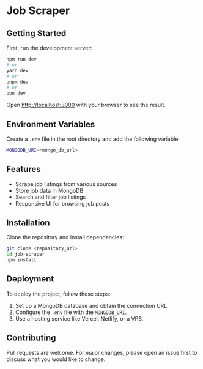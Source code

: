 # Job Scraper

## Getting Started

First, run the development server:

```bash
npm run dev
# or
yarn dev
# or
pnpm dev
# or
bun dev
```

Open [http://localhost:3000](http://localhost:3000) with your browser to see the result.

## Environment Variables

Create a `.env` file in the root directory and add the following variable:

```bash
MONGODB_URI=<mongo_db_url>
```

## Features
- Scrape job listings from various sources
- Store job data in MongoDB
- Search and filter job listings
- Responsive UI for browsing job posts

## Installation

Clone the repository and install dependencies:

```bash
git clone <repository_url>
cd job-scraper
npm install
```

## Deployment

To deploy the project, follow these steps:

1. Set up a MongoDB database and obtain the connection URL.
2. Configure the `.env` file with the `MONGODB_URI`.
3. Use a hosting service like Vercel, Netlify, or a VPS.

## Contributing

Pull requests are welcome. For major changes, please open an issue first to discuss what you would like to change.